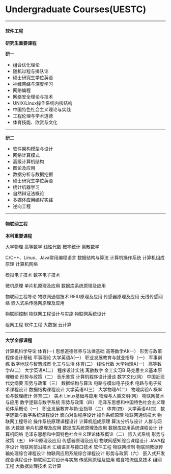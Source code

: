 # Undergraduate Courses(UESTC)

---
#### **软件工程**
**研究生重要课程**

**研一**
* 组合优化理论
* 随机过程与排队论
* 硕士研究生学位英语
* 神经网络与深度学习
* 网络编程
* 网络安全理论与技术
* UNIX/Linux操作系统内核结构
* 中国特色社会主义理论与实践
* 工程伦理与学术道德
* 体育技能、欣赏与文化

---
**研二**
* 软件架构模型与设计
* 网络计算模式
* 高级计算机结构
* 图论及应用
* 数据分析与数据挖掘
* 硕士研究生学位英语
* 统计机器学习
* 自然辩证法概论
* 多媒体应用编程实践
* 逆向工程

---
#### **物联网工程**

**本科重要课程**

大学物理
高等数学
线性代数
概率统计
离散数学

C/C++、Linux、Java常用编程语言
数据结构与算法
计算机操作系统
计算机组成原理
计算机网络

模拟电子技术
数字电子技术

微机原理
单片机原理及应用
数据库系统原理及应用

物联网工程导论
物联网通信技术
RFID原理及应用
传感器原理及应用
无线传感网络
嵌入式系传感网原理及应用

物联网控制
物联网工程设计与实施
物联网系统设计

组网工程
软件工程
大数据
云计算

---
**大学全部课程**

计算机科学导论
体育(一)
思想道德修养与法律基础
高等数学AI(一）
形势与政策
程序设计基础
军事理论
大学英语A(一）
职业发展教育与就业指导（一）
军事训练
数字地球与智慧城市
化工与生活
体育(二）
线性代数
大学物理A(一）
高等数学A(二）
大学英语A(二）
程序设计实钱
离散数字
金工实习B
马克思主义基本原理槪论
形势与政策（二）
音乐鉴赏
计算机程序设计漫谈
数字文化(网）
中国近现代史纲要
形势与政策（三）
数据结构与算法
电路与模似电子技术
电路与电子技术课程设计
数据结构课程设计
大学英语A(三）
大学物理A(二）
物理实验A
概率论与数理统计
体育(三）
美术
Linux基础与应用
物理与人类文明(网）
物联网技术与应用
数字逻辑与数字系统
形势与政策（四）
毛泽东思想和中国特色社会主义理论体系概论（一）
职业发展教育与勃:业指导（二）
体育(四）
大学英语A(四）
数字逻辑与数字系统课程设计
面向对象程序设计
操作系统原理
物联网通信技术
物联网工程导论
操作系统原理课程设计
计算机组成原理
算法分析与设计
人群与网络
大数据
单片机原理及应用
数据库系统原理及应用
数据库应用系统课程设计
计算机网络
毛泽东思想和中国特色社会主义理论体系概论（二）
嵌入式系统
形势与政策（五）
RFID原理及应用
传感器原理及应用
物联网感知综合课程设计
JAVA程序设计
物联网前沿技术
汇编语言与接口技术
软件工程
物联网控制
物联网教据传输处理综合课程设计
物联网应用系统综合课程设计
形势与政策（六）
嵌入式开发综合课程设计
物联网工程设计与实施
传感网原理及应用
粮食物流信息技术
组网工程
大数据处理技术
云计算


